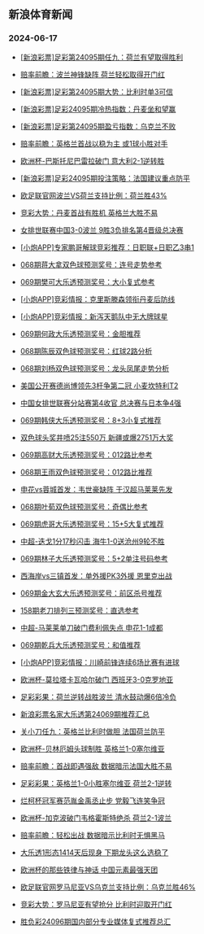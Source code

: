 ## 新浪体育新闻 
### 2024-06-17

+ [[新浪彩票]足彩第24095期任九：荷兰有望取得胜利](https://sports.sina.com.cn/l/2024-06-16/doc-inaywwvk6869256.shtml)

+ [赔率前瞻：波兰神锋缺阵 荷兰轻松取得开门红](https://sports.sina.com.cn/l/2024-06-16/doc-inaywspn6942164.shtml)

+ [[新浪彩票]足彩第24095期大势：比利时单3可信](https://sports.sina.com.cn/l/2024-06-16/doc-inaywwvk6868885.shtml)

+ [[新浪彩票]足彩24095期冷热指数：丹麦坐和望赢](https://sports.sina.com.cn/l/2024-06-16/doc-inaywspq1345876.shtml)

+ [[新浪彩票]足彩第24095期盈亏指数：乌克兰不败](https://sports.sina.com.cn/l/2024-06-16/doc-inaywwvk6870060.shtml)

+ [赔率前瞻：英格兰首战以稳为主 或1球小胜对手](https://sports.sina.com.cn/l/2024-06-16/doc-inaywspn6941107.shtml)

+ [欧洲杯-巴斯托尼巴雷拉破门 意大利2-1逆转胜](https://sports.sina.com.cn/g/seriea/2024-06-16/doc-inaywspn6961992.shtml)

+ [[新浪彩票]足彩24095期投注策略：法国建议重点防平](https://sports.sina.com.cn/l/2024-06-16/doc-inaywwvn1250179.shtml)

+ [欧足联官网波兰VS荷兰支持比例：荷兰胜43%](https://sports.sina.com.cn/l/2024-06-16/doc-inayutwk7818208.shtml)

+ [竞彩大势：丹麦首战有胜机 英格兰大胜不易](https://sports.sina.com.cn/l/2024-06-16/doc-inaywspq1344297.shtml)

+ [女排世联赛中国3-0波兰 9胜3负排名第4晋级总决赛](https://sports.sina.com.cn/others/volleyball/2024-06-16/doc-inayxyhw6398566.shtml)

+ [[小炮APP]专家鹏哥解球竞彩推荐：日职联+日职乙3串1](https://sports.sina.com.cn/l/2024-06-16/doc-inaywwvn1278937.shtml)

+ [068期蒋大拿双色球预测奖号：连号走势参考](https://sports.sina.com.cn/l/2024-06-16/doc-inayxime6685246.shtml)

+ [069期樊可大乐透预测奖号：大小复式参考](https://sports.sina.com.cn/l/2024-06-16/doc-inayximh1082605.shtml)

+ [[小炮APP]竞彩情报：克里斯滕森领衔丹麦后防线](https://sports.sina.com.cn/l/2024-06-16/doc-inaywwvn1265888.shtml)

+ [[小炮APP]竞彩情报：新泻天鹅队中无大牌球星](https://sports.sina.com.cn/l/2024-06-16/doc-inaywwvk6875650.shtml)

+ [069期何政大乐透预测奖号：金胆推荐](https://sports.sina.com.cn/l/2024-06-16/doc-inayximh1082265.shtml)

+ [068期陈辰双色球预测奖号：红球2路分析](https://sports.sina.com.cn/l/2024-06-16/doc-inayximh1068281.shtml)

+ [068期刘杨双色球预测奖号：龙头凤尾走势分析](https://sports.sina.com.cn/l/2024-06-16/doc-inayximh1066803.shtml)

+ [美国公开赛德尚博领先3杆争第二冠 小麦坎特利T2](https://sports.sina.com.cn/golf/pgatour/2024-06-16/doc-inaywspn6978941.shtml)

+ [中国女排世联赛分站赛第4收官 总决赛与日本争4强](https://sports.sina.com.cn/others/volleyball/2024-06-16/doc-inayyeqw0667086.shtml)

+ [069期韩侠大乐透预测奖号：8+3小复式推荐](https://sports.sina.com.cn/l/2024-06-16/doc-inayximh1082404.shtml)

+ [双色球头奖井喷25注550万 新疆或爆2751万大奖](https://sports.sina.com.cn/l/2024-06-16/doc-inayxyhy0772847.shtml)

+ [069期高财大乐透预测奖号：012路比参考](https://sports.sina.com.cn/l/2024-06-16/doc-inayxime6700377.shtml)

+ [068期王雨双色球预测奖号：012路比推荐](https://sports.sina.com.cn/l/2024-06-16/doc-inayximh1067020.shtml)

+ [申花vs蓉城首发：韦世豪缺阵 于汉超马莱莱先发](https://sports.sina.com.cn/china/j/2024-06-16/doc-inayxtyy6506923.shtml)

+ [068期叶荀双色球预测奖号：奇偶比参考](https://sports.sina.com.cn/l/2024-06-16/doc-inayxime6684796.shtml)

+ [069期虎哥大乐透预测奖号：15+5大复式推荐](https://sports.sina.com.cn/l/2024-06-16/doc-inayxime6699690.shtml)

+ [中超-迭戈1分17秒闪击 海牛1-0送沧州9轮不胜](https://sports.sina.com.cn/china/j/2024-06-16/doc-inayxyhw6386690.shtml)

+ [069期林子大乐透预测奖号：5+2单注号码参考](https://sports.sina.com.cn/l/2024-06-16/doc-inayximh1080454.shtml)

+ [西海岸vs三镇首发：单外援PK3外援 恩里克出战](https://sports.sina.com.cn/china/j/2024-06-16/doc-inayxtyy6507775.shtml)

+ [069期金大玄大乐透预测奖号：前区杀号推荐](https://sports.sina.com.cn/l/2024-06-16/doc-inayxime6699374.shtml)

+ [158期老刀排列三预测奖号：直选参考](https://sports.sina.com.cn/l/2024-06-16/doc-inayxpta6586815.shtml)

+ [中超-马莱莱单刀破门费利佩失点 申花1-1成都](https://sports.sina.com.cn/china/j/2024-06-16/doc-inayxyhy0786788.shtml)

+ [069期乾兵大乐透预测奖号：和值推荐](https://sports.sina.com.cn/l/2024-06-16/doc-inayxime6695718.shtml)

+ [[小炮APP]竞彩情报：川崎前锋连续6场比赛有进球](https://sports.sina.com.cn/l/2024-06-16/doc-inaywwvn1245863.shtml)

+ [欧洲杯-莫拉塔卡瓦哈尔破门 西班牙3-0克罗地亚](https://sports.sina.com.cn/g/laliga/2024-06-16/doc-inaywspq1339601.shtml)

+ [足彩彩果：荷兰逆转战胜波兰 清水鼓动爆6倍冷负](https://sports.sina.com.cn/l/2024-06-16/doc-inayxyhw6400366.shtml)

+ [新浪彩票名家大乐透第24069期推荐汇总](https://sports.sina.com.cn/l/2024-06-16/doc-inayximh1065248.shtml)

+ [关小刀任九：英格兰比利时做胆 法国荷兰防平](https://sports.sina.com.cn/l/2024-06-16/doc-inayxpta6576815.shtml)

+ [欧洲杯-贝林厄姆头球制胜 英格兰1-0塞尔维亚](https://sports.sina.com.cn/g/pl/2024-06-17/doc-inayyvnn6040199.shtml)

+ [赔率前瞻：首战即遇强敌 数据暗示法国大胜不易](https://sports.sina.com.cn/l/2024-06-17/doc-inayxpta6605434.shtml)

+ [足彩彩果：英格兰1-0小胜塞尔维亚 荷兰2-1逆转](https://sports.sina.com.cn/l/2024-06-16/doc-inayxyhw6400366.shtml)

+ [烂柯杯冠军赛范胤金禹丞止步 党毅飞连笑争冠](https://sports.sina.com.cn/go/2024-06-16/doc-inayxpte0960283.shtml)

+ [欧洲杯-加克波破门韦格霍斯特绝杀 荷兰2-1波兰](https://sports.sina.com.cn/g/pl/2024-06-17/doc-inayyvnn6044391.shtml)

+ [赔率前瞻：轻松出战 数据暗示比利时无惧黑马](https://sports.sina.com.cn/l/2024-06-17/doc-inayxpta6604693.shtml)

+ [大乐透1形态1414天后现身 下期龙头这么选稳了](https://sports.sina.com.cn/l/2024-06-16/doc-inayxime6687546.shtml)

+ [欧洲杯的那些铁律与神话 中国元素最强天团](https://sports.sina.com.cn/g/pl/2024-06-17/doc-inayyzuk5972944.shtml)

+ [欧足联官网罗马尼亚VS乌克兰支持比例：乌克兰胜46%](https://sports.sina.com.cn/l/2024-06-17/doc-inayxime6703390.shtml)

+ [竞彩大势：罗马尼亚有望抢分 比利时迎取开门红](https://sports.sina.com.cn/l/2024-06-17/doc-inayyzun0356362.shtml)

+ [胜负彩24096期国内部分专业媒体复式推荐总汇](https://sports.sina.com.cn/l/2024-06-17/doc-inayyzun0349533.shtml)

